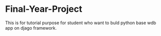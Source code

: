 # Final-Year-Project
This is for tutorial purpose for student who want to buld python base wdb app on djago framework.
